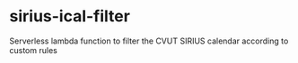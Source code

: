 # sirius-ical-filter
Serverless lambda function to filter the CVUT SIRIUS calendar according to custom rules
